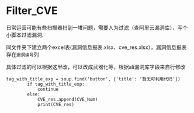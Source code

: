 # Filter_CVE
日常运营可能有些扫描器扫到一堆问题，需要人为过滤（查阿里云漏洞库），写个小脚本过滤漏洞.

同文件夹下建立两个excel表(漏洞信息报表.xlsx、cve_res.xlsx），漏洞信息报表存在`漏洞编号`列

具体过滤的可以根据这里改，可以改成武器化等，根据ali漏洞库字段来自行修改

```
tag_with_title_exp = soup.find('button', {'title': '暂无可利用代码'})
        if tag_with_title_exp:
            continue
        else:
            CVE_res.append(CVE_Num)
            print(CVE_res)
```
